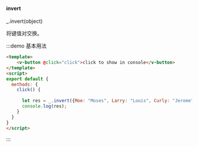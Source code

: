 #### invert

_.invert(object) 

将键值对交换。

:::demo 基本用法
```html
<template>
    <v-button @click="click">click to show in console</v-button>
</template>
<script>
export default {
  methods: {
    click() {
      
      let res = _.invert({Moe: "Moses", Larry: "Louis", Curly: "Jerome"});
      console.log(res);
    }
  }
}
</script>
```
:::
